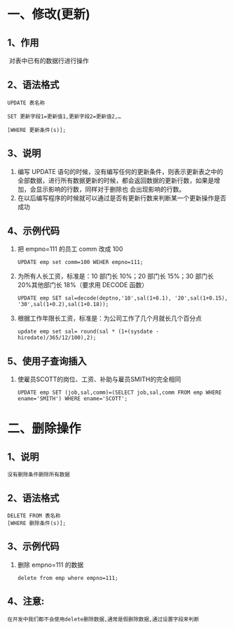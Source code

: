 # 一、修改\(更新\)

## 1、作用

​    对表中已有的数据行进行操作

## 2、语法格式

```
UPDATE 表名称 

SET 更新字段1=更新值1,更新字段2=更新值2,… 

[WHERE 更新条件(s)];
```

## 3、说明

1. 编写 UPDATE 语句的时候，没有编写任何的更新条件，则表示更新表之中的全部数据，进行所有数据更新的时候，都会返回数据的更新行数，如果是增加，会显示影响的行数，同样对于删除也 会出现影响的行数。
2. 在以后编写程序的时候就可以通过是否有更新行数来判断某一个更新操作是否成功

## 4、示例代码

1. 把 empno=111 的员工 comm 改成 100

   ```mysql
   UPDATE emp set comm=100 WEHER empno=111;
   ```

2. 为所有人长工资，标准是：10 部门长 10%；20 部门长 15%；30 部门长 20%其他部门长 18%（要求用 DECODE 函数）

   ```mysql
   UPDATE emp SET sal=decode(deptno,'10',sal(1+0.1), '20',sal(1+0.15), '30',sal(1+0.2),sal(1+0.18));
   ```

3. 根据工作年限长工资，标准是：为公司工作了几个月就长几个百分点

   ```mysql
   update emp set sal= round(sal * (1+(sysdate - hiredate)/365/12/100),2);
   ```

## 5、使用子查询插入

1. 使雇员SCOTT的岗位、工资、补助与雇员SMITH的完全相同

   ```mysql
   UPDATE emp SET (job,sal,comm)=(SELECT job,sal,comm FROM emp WHERE ename='SMITH') WHERE ename='SCOTT';
   ```

# 二、删除操作

## 1、说明

```
没有删除条件删除所有数据
```

## 2、语法格式

```
DELETE FROM 表名称
[WHERE 删除条件(s)];
```

## 3、示例代码

1. 删除 empno=111 的数据

   ```
   delete from emp where empno=111;
   ```

## 4、注意:

```
在开发中我们都不会使用delete删除数据,通常是假删除数据,通过设置字段来判断
```



